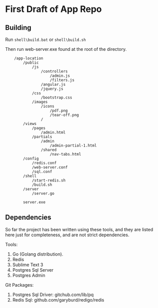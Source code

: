 # First Draft of App Repo

## Building

Run `shell\build.bat` or `shell\build.sh`

Then run web-server.exe found at the root of the directory.

```
	/app-location
		/public
			/js
				/controllers
					/admin.js
					/filters.js
				/angular.js
				/jquery.js
			/css
				/bootstrap.css
			/images
				/icons
					/pdf.png
					/tear-off.png
				/
		/views
			/pages
				/admin.html
			/partials
				/admin
					/admin-partial-1.html
				/shared
					/nav-tabs.html
		/config
			/redis.conf
			/web-server.conf
			/sql.conf
		/shell
			/start-redis.sh
			/build.sh
		/server
			/server.go

		server.exe
```

## Dependencies

So far the project has been written using these tools, and they are listed
here just for completeness, and are not strict dependencies.

Tools:
1. Go (Golang distribution).
1. Redis
1. Sublime Text 3
1. Postgres Sql Server
1. Postgres Admin

Git Packages:
1. Postgres Sql Driver: gitchub.com/lib/pq
1. Redis Sql: github.com/garyburd/redigo/redis

